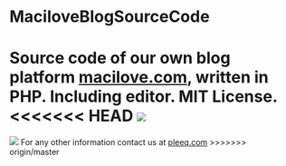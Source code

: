 # MaciloveBlogSourceCode

Source code of our own blog platform <a href="http://macilove.com" target="_blank">macilove.com</a>, written in PHP. Including editor. MIT License.
<<<<<<< HEAD
<img src="http://pleeq.com/github/macilove.jpg">
=======
<img src="http://pleeq.com/github/1.jpg">
For any other information contact us at <a href="http://pleeq.com" target="_blank">pleeq.com</a>
>>>>>>> origin/master
